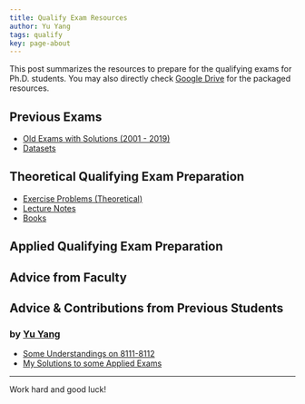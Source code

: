 ```yaml
---
title: Qualify Exam Resources
author: Yu Yang
tags: qualify
key: page-about
---
```


This post summarizes the resources to prepare for the qualifying exams for Ph.D. students. You may also directly check [Google Drive](https://drive.google.com/drive/folders/13v2i41PH10wtqAyM7Re9nPQMLOGewDV4?usp=sharing) for the packaged resources.

## Previous Exams

- [Old Exams with Solutions (2001 - 2019)](https://drive.google.com/drive/folders/1ntqlcKWDEPjdbTL0EjE8qbp9Aiyhx7t6?usp=sharing)
- [Datasets](https://drive.google.com/drive/folders/1pS2p3pdLzZ7qE0j1HvWjbF-zlNBb3ASV?usp=sharing)

## Theoretical Qualifying Exam Preparation

- [Exercise Problems (Theoretical)](https://drive.google.com/drive/folders/1RFfMHuihNHRbh8Vuej23GGakOQXEi_I3?usp=sharing)
- [Lecture Notes](https://drive.google.com/drive/folders/12yt13bnDli4yyinJmompcZeGEgi6WVn2?usp=sharing)
- [Books](https://drive.google.com/drive/folders/1dcH1C0rlh5neu3qcR30nRSkwKoK1vIcD?usp=sharing)


<!-- Due to copyright, some books will not be provided in the folder. The following are helpful books to read.

- Asymptotic Statistics
- Theory of Point Estimation -->

## Applied Qualifying Exam Preparation



## Advice from Faculty 


## Advice & Contributions from Previous Students

### by [Yu Yang](mailto:yang6367@umn.edu)
- [Some Understandings on 8111-8112](https://yuyangyy.com/assets/courses/8111-8112.html)
- [My Solutions to some Applied Exams](https://github.umn.edu/YANG6367/qualifyCode)

<!--more-->

---

Work hard and good luck!

